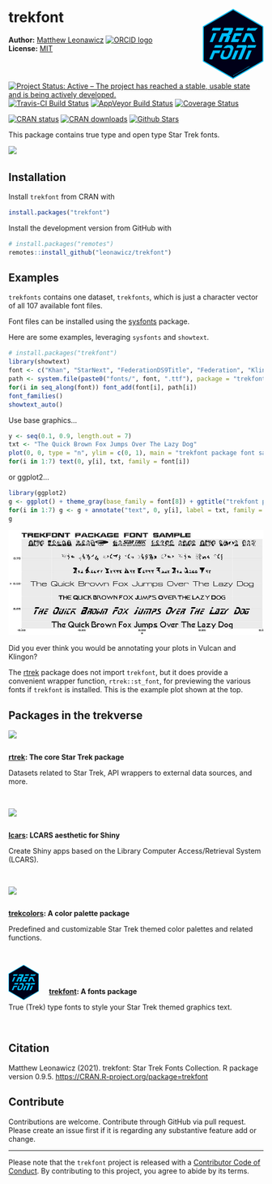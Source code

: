 
<!-- README.md is generated from README.Rmd. Please edit that file -->

# trekfont <img src="man/figures/logo.png" style="margin-left:10px;margin-bottom:5px;" width="120" align="right">

**Author:** [Matthew Leonawicz](https://github.com/leonawicz)
<a href="https://orcid.org/0000-0001-9452-2771" target="orcid.widget">
<img alt="ORCID logo" src="https://info.orcid.org/wp-content/uploads/2019/11/orcid_16x16.png" width="16" height="16" /></a>
<br/> **License:** [MIT](https://opensource.org/licenses/GPL-3.0)<br/>

[![Project Status: Active – The project has reached a stable, usable
state and is being actively
developed.](https://www.repostatus.org/badges/latest/active.svg)](https://www.repostatus.org/)
[![Travis-CI Build
Status](https://travis-ci.org/leonawicz/trekfont.svg?branch=master)](https://travis-ci.org/leonawicz/trekfont)
[![AppVeyor Build
Status](https://ci.appveyor.com/api/projects/status/github/leonawicz/trekfont?branch=master&svg=true)](https://ci.appveyor.com/project/leonawicz/trekfont)
[![Coverage
Status](https://img.shields.io/codecov/c/github/leonawicz/trekfont/master.svg)](https://codecov.io/github/leonawicz/trekfont?branch=master)

[![CRAN
status](http://www.r-pkg.org/badges/version/trekfont)](https://cran.r-project.org/package=trekfont)
[![CRAN
downloads](http://cranlogs.r-pkg.org/badges/grand-total/trekfont)](https://cran.r-project.org/package=trekfont)
[![Github
Stars](https://img.shields.io/github/stars/leonawicz/trekfont.svg?style=social&label=Github)](https://github.com/leonawicz/trekfont)

This package contains true type and open type Star Trek fonts.

<img src="https://raw.githubusercontent.com/leonawicz/rtrek/master/data-raw/images/font_preview.png">

## Installation

Install `trekfont` from CRAN with

``` r
install.packages("trekfont")
```

Install the development version from GitHub with

``` r
# install.packages("remotes")
remotes::install_github("leonawicz/trekfont")
```

## Examples

`trekfonts` contains one dataset, `trekfonts`, which is just a character
vector of all 107 available font files.

Font files can be installed using the
[sysfonts](https://CRAN.R-project.org/package=sysfonts) package.

Here are some examples, leveraging `sysfonts` and `showtext`.

``` r
# install.packages("trekfont")
library(showtext)
font <- c("Khan", "StarNext", "FederationDS9Title", "Federation", "Klingon", "ModernVulcan", "TNGcast", "FederationStarfleet")
path <- system.file(paste0("fonts/", font, ".ttf"), package = "trekfont")
for(i in seq_along(font)) font_add(font[i], path[i])
font_families()
showtext_auto()
```

Use base graphics…

``` r
y <- seq(0.1, 0.9, length.out = 7)
txt <- "The Quick Brown Fox Jumps Over The Lazy Dog"
plot(0, 0, type = "n", ylim = c(0, 1), main = "trekfont package font sample", family = font[8])
for(i in 1:7) text(0, y[i], txt, family = font[i])
```

or ggplot2…

``` r
library(ggplot2)
g <- ggplot() + theme_gray(base_family = font[8]) + ggtitle("trekfont package font sample")
for(i in 1:7) g <- g + annotate("text", 0, y[i], label = txt, family = font[i], size = 12.5)
g
```

<img src="man/figures/trekfont_ggplot.jpg">

Did you ever think you would be annotating your plots in Vulcan and
Klingon?

The [rtrek](https://github.com/leonawicz/rtrek) package does not import
`trekfont`, but it does provide a convenient wrapper function,
`rtrek::st_font`, for previewing the various fonts if `trekfont` is
installed. This is the example plot shown at the top.

## Packages in the trekverse

<div class="row">

<div class="col-sm-2">

<a href="https://github.com/leonawicz/rtrek"><img src="https://raw.githubusercontent.com/leonawicz/rtrek/master/man/figures/logo.png" style="margin-right:20px;margin-bottom:0;" width="60" align="left"></a>

</div>

<div class="col-sm-10">

<h4 style="padding:30px 0 0 0;margin-top:5px;margin-bottom:5px;">

<a href="https://github.com/leonawicz/rtrek">rtrek</a>: The core Star
Trek package

</h4>

Datasets related to Star Trek, API wrappers to external data sources,
and more.

</div>

</div>

<br/>

<div class="row">

<div class="col-sm-2">

<a href="https://github.com/leonawicz/lcars"><img src="https://raw.githubusercontent.com/leonawicz/lcars/master/man/figures/logo.png" style="margin-right:20px;margin-bottom:0;" width="60" align="left"></a>

</div>

<div class="col-sm-10">

<h4 style="padding:30px 0 0 0;margin-top:5px;margin-bottom:5px;">

<a href="https://github.com/leonawicz/lcars">lcars</a>: LCARS aesthetic
for Shiny

</h4>

Create Shiny apps based on the Library Computer Access/Retrieval System
(LCARS).

</div>

</div>

<br/>

<div class="row">

<div class="col-sm-2">

<a href="https://github.com/leonawicz/trekcolors"><img src="https://raw.githubusercontent.com/leonawicz/trekcolors/master/man/figures/logo.png" style="margin-right:20px;margin-bottom:0;" width="60" align="left"></a>

</div>

<div class="col-sm-10">

<h4 style="padding:30px 0 0 0;margin-top:5px;margin-bottom:5px;">

<a href="https://github.com/leonawicz/trekcolors">trekcolors</a>: A
color palette package

</h4>

Predefined and customizable Star Trek themed color palettes and related
functions.

</div>

</div>

<br/>

<div class="row">

<div class="col-sm-2">

<a href="https://github.com/leonawicz/trekfont"><img src="https://raw.githubusercontent.com/leonawicz/trekfont/master/man/figures/logo.png" style="margin-right:20px;margin-bottom:0;" width="60" align="left"></a>

</div>

<div class="col-sm-10">

<h4 style="padding:30px 0 0 0;margin-top:5px;margin-bottom:5px;">

<a href="https://github.com/leonawicz/trekfont">trekfont</a>: A fonts
package

</h4>

True (Trek) type fonts to style your Star Trek themed graphics text.

</div>

</div>

<br>

## Citation

Matthew Leonawicz (2021). trekfont: Star Trek Fonts Collection. R
package version 0.9.5. <https://CRAN.R-project.org/package=trekfont>

## Contribute

Contributions are welcome. Contribute through GitHub via pull request.
Please create an issue first if it is regarding any substantive feature
add or change.

-----

Please note that the `trekfont` project is released with a [Contributor
Code of
Conduct](https://github.com/leonawicz/trekfont/blob/master/CODE_OF_CONDUCT.md).
By contributing to this project, you agree to abide by its terms.
